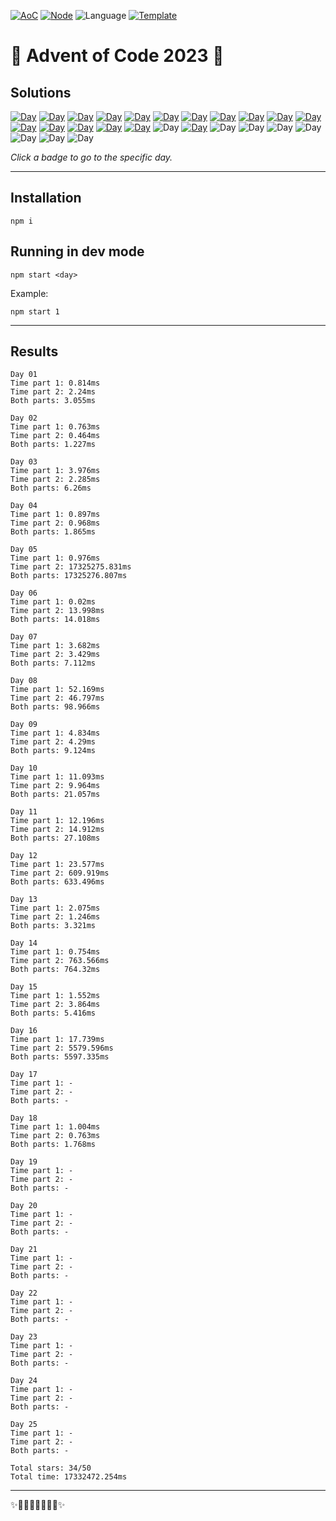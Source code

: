 <!-- Entries between SOLUTIONS and RESULTS tags are auto-generated -->

[![AoC](https://badgen.net/badge/AoC/2023/blue)](https://adventofcode.com/2023)
[![Node](https://badgen.net/badge/Node/v16.13.0+/blue)](https://nodejs.org/en/download/)
![Language](https://badgen.net/badge/Language/TypeScript/blue)
[![Template](https://badgen.net/badge/Template/aocrunner/blue)](https://github.com/caderek/aocrunner)

# 🎄 Advent of Code 2023 🎄

## Solutions

<!--SOLUTIONS-->

[![Day](https://badgen.net/badge/01/%E2%98%85%E2%98%85/green)](src/day01)
[![Day](https://badgen.net/badge/02/%E2%98%85%E2%98%85/green)](src/day02)
[![Day](https://badgen.net/badge/03/%E2%98%85%E2%98%85/green)](src/day03)
[![Day](https://badgen.net/badge/04/%E2%98%85%E2%98%85/green)](src/day04)
[![Day](https://badgen.net/badge/05/%E2%98%85%E2%98%85/green)](src/day05)
[![Day](https://badgen.net/badge/06/%E2%98%85%E2%98%85/green)](src/day06)
[![Day](https://badgen.net/badge/07/%E2%98%85%E2%98%85/green)](src/day07)
[![Day](https://badgen.net/badge/08/%E2%98%85%E2%98%85/green)](src/day08)
[![Day](https://badgen.net/badge/09/%E2%98%85%E2%98%85/green)](src/day09)
[![Day](https://badgen.net/badge/10/%E2%98%85%E2%98%85/green)](src/day10)
[![Day](https://badgen.net/badge/11/%E2%98%85%E2%98%85/green)](src/day11)
[![Day](https://badgen.net/badge/12/%E2%98%85%E2%98%85/green)](src/day12)
[![Day](https://badgen.net/badge/13/%E2%98%85%E2%98%85/green)](src/day13)
[![Day](https://badgen.net/badge/14/%E2%98%85%E2%98%85/green)](src/day14)
[![Day](https://badgen.net/badge/15/%E2%98%85%E2%98%85/green)](src/day15)
[![Day](https://badgen.net/badge/16/%E2%98%85%E2%98%85/green)](src/day16)
![Day](https://badgen.net/badge/17/%E2%98%86%E2%98%86/gray)
[![Day](https://badgen.net/badge/18/%E2%98%85%E2%98%85/green)](src/day18)
![Day](https://badgen.net/badge/19/%E2%98%86%E2%98%86/gray)
![Day](https://badgen.net/badge/20/%E2%98%86%E2%98%86/gray)
![Day](https://badgen.net/badge/21/%E2%98%86%E2%98%86/gray)
![Day](https://badgen.net/badge/22/%E2%98%86%E2%98%86/gray)
![Day](https://badgen.net/badge/23/%E2%98%86%E2%98%86/gray)
![Day](https://badgen.net/badge/24/%E2%98%86%E2%98%86/gray)
![Day](https://badgen.net/badge/25/%E2%98%86%E2%98%86/gray)

<!--/SOLUTIONS-->

_Click a badge to go to the specific day._

---

## Installation

```
npm i
```

## Running in dev mode

```
npm start <day>
```

Example:

```
npm start 1
```

---

## Results

<!--RESULTS-->

```
Day 01
Time part 1: 0.814ms
Time part 2: 2.24ms
Both parts: 3.055ms
```

```
Day 02
Time part 1: 0.763ms
Time part 2: 0.464ms
Both parts: 1.227ms
```

```
Day 03
Time part 1: 3.976ms
Time part 2: 2.285ms
Both parts: 6.26ms
```

```
Day 04
Time part 1: 0.897ms
Time part 2: 0.968ms
Both parts: 1.865ms
```

```
Day 05
Time part 1: 0.976ms
Time part 2: 17325275.831ms
Both parts: 17325276.807ms
```

```
Day 06
Time part 1: 0.02ms
Time part 2: 13.998ms
Both parts: 14.018ms
```

```
Day 07
Time part 1: 3.682ms
Time part 2: 3.429ms
Both parts: 7.112ms
```

```
Day 08
Time part 1: 52.169ms
Time part 2: 46.797ms
Both parts: 98.966ms
```

```
Day 09
Time part 1: 4.834ms
Time part 2: 4.29ms
Both parts: 9.124ms
```

```
Day 10
Time part 1: 11.093ms
Time part 2: 9.964ms
Both parts: 21.057ms
```

```
Day 11
Time part 1: 12.196ms
Time part 2: 14.912ms
Both parts: 27.108ms
```

```
Day 12
Time part 1: 23.577ms
Time part 2: 609.919ms
Both parts: 633.496ms
```

```
Day 13
Time part 1: 2.075ms
Time part 2: 1.246ms
Both parts: 3.321ms
```

```
Day 14
Time part 1: 0.754ms
Time part 2: 763.566ms
Both parts: 764.32ms
```

```
Day 15
Time part 1: 1.552ms
Time part 2: 3.864ms
Both parts: 5.416ms
```

```
Day 16
Time part 1: 17.739ms
Time part 2: 5579.596ms
Both parts: 5597.335ms
```

```
Day 17
Time part 1: -
Time part 2: -
Both parts: -
```

```
Day 18
Time part 1: 1.004ms
Time part 2: 0.763ms
Both parts: 1.768ms
```

```
Day 19
Time part 1: -
Time part 2: -
Both parts: -
```

```
Day 20
Time part 1: -
Time part 2: -
Both parts: -
```

```
Day 21
Time part 1: -
Time part 2: -
Both parts: -
```

```
Day 22
Time part 1: -
Time part 2: -
Both parts: -
```

```
Day 23
Time part 1: -
Time part 2: -
Both parts: -
```

```
Day 24
Time part 1: -
Time part 2: -
Both parts: -
```

```
Day 25
Time part 1: -
Time part 2: -
Both parts: -
```

```
Total stars: 34/50
Total time: 17332472.254ms
```

<!--/RESULTS-->

---

✨🎄🎁🎄🎅🎄🎁🎄✨